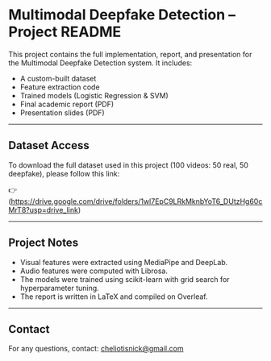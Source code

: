 Multimodal Deepfake Detection – Project README
==============================================

This project contains the full implementation, report, and presentation for the Multimodal Deepfake Detection system. It includes:

- A custom-built dataset
- Feature extraction code
- Trained models (Logistic Regression & SVM)
- Final academic report (PDF)
- Presentation slides (PDF)

----------------------------------------------
 Dataset Access
----------------------------------------------

To download the full dataset used in this project (100 videos: 50 real, 50 deepfake), please follow this link:

👉 (https://drive.google.com/drive/folders/1wl7EpC9LRkMknbYoT6_DUtzHg60cMrT8?usp=drive_link)


----------------------------------------------
 Project Notes
----------------------------------------------

- Visual features were extracted using MediaPipe and DeepLab.
- Audio features were computed with Librosa.
- The models were trained using scikit-learn with grid search for hyperparameter tuning.
- The report is written in LaTeX and compiled on Overleaf.

----------------------------------------------
Contact
----------------------------------------------

For any questions, contact: cheliotisnick@gmail.com

